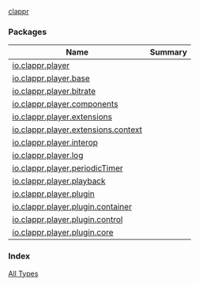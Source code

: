 [clappr](./index.md)

### Packages

| Name | Summary |
|---|---|
| [io.clappr.player](io.clappr.player/index.md) |  |
| [io.clappr.player.base](io.clappr.player.base/index.md) |  |
| [io.clappr.player.bitrate](io.clappr.player.bitrate/index.md) |  |
| [io.clappr.player.components](io.clappr.player.components/index.md) |  |
| [io.clappr.player.extensions](io.clappr.player.extensions/index.md) |  |
| [io.clappr.player.extensions.context](io.clappr.player.extensions.context/index.md) |  |
| [io.clappr.player.interop](io.clappr.player.interop/index.md) |  |
| [io.clappr.player.log](io.clappr.player.log/index.md) |  |
| [io.clappr.player.periodicTimer](io.clappr.player.periodic-timer/index.md) |  |
| [io.clappr.player.playback](io.clappr.player.playback/index.md) |  |
| [io.clappr.player.plugin](io.clappr.player.plugin/index.md) |  |
| [io.clappr.player.plugin.container](io.clappr.player.plugin.container/index.md) |  |
| [io.clappr.player.plugin.control](io.clappr.player.plugin.control/index.md) |  |
| [io.clappr.player.plugin.core](io.clappr.player.plugin.core/index.md) |  |

### Index

[All Types](alltypes/index.md)